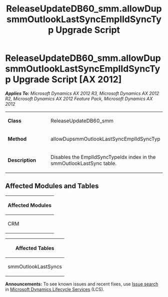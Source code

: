 ﻿---
title: ReleaseUpdateDB60_smm.allowDupsmmOutlookLastSyncEmplIdSyncTyp Upgrade Script
TOCTitle: ReleaseUpdateDB60_smm.allowDupsmmOutlookLastSyncEmplIdSyncTyp Upgrade Script
ms:assetid: 9d61e335-9263-924f-675b-c639ac242b93
ms:mtpsurl: https://msdn.microsoft.com/en-us/library/JJ736624(v=AX.60)
ms:contentKeyID: 49710066
ms.date: 05/18/2015
mtps_version: v=AX.60
---

# ReleaseUpdateDB60\_smm.allowDupsmmOutlookLastSyncEmplIdSyncTyp Upgrade Script [AX 2012]


_**Applies To:** Microsoft Dynamics AX 2012 R3, Microsoft Dynamics AX 2012 R2, Microsoft Dynamics AX 2012 Feature Pack, Microsoft Dynamics AX 2012_

<table>
<colgroup>
<col style="width: 50%" />
<col style="width: 50%" />
</colgroup>
<tbody>
<tr class="odd">
<td><p><strong>Class</strong></p></td>
<td><p>ReleaseUpdateDB60_smm</p></td>
</tr>
<tr class="even">
<td><p><strong>Method</strong></p></td>
<td><p>allowDupsmmOutlookLastSyncEmplIdSyncTyp</p></td>
</tr>
<tr class="odd">
<td><p><strong>Description</strong></p></td>
<td><p>Disables the EmplIdSyncTypeIdx index in the smmOutlookLastSync table.</p></td>
</tr>
</tbody>
</table>


## Affected Modules and Tables

<table>
<colgroup>
<col style="width: 100%" />
</colgroup>
<thead>
<tr class="header">
<th><p>Affected Modules</p></th>
</tr>
</thead>
<tbody>
<tr class="odd">
<td><p>CRM</p></td>
</tr>
</tbody>
</table>


<table>
<colgroup>
<col style="width: 100%" />
</colgroup>
<thead>
<tr class="header">
<th><p>Affected Tables</p></th>
</tr>
</thead>
<tbody>
<tr class="odd">
<td><p>smmOutlookLastSyncs</p></td>
</tr>
</tbody>
</table>

  
**Announcements:** To see known issues and recent fixes, use [Issue search](http://go.microsoft.com/fwlink/?linkid=389258) in [Microsoft Dynamics Lifecycle Services](http://go.microsoft.com/fwlink/?linkid=306505) (LCS).

